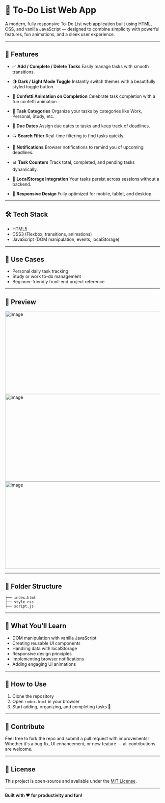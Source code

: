 # 📝 To-Do List Web App

A modern, fully responsive To-Do List web application built using HTML, CSS, and vanilla JavaScript — designed to combine simplicity with powerful features, fun animations, and a sleek user experience.

---

## 🚀 Features

* ✅ **Add / Complete / Delete Tasks**
  Easily manage tasks with smooth transitions.

* 🌗 **Dark / Light Mode Toggle**
  Instantly switch themes with a beautifully styled toggle button.

* 🎉 **Confetti Animation on Completion**
  Celebrate task completion with a fun confetti animation.

* 📂 **Task Categories**
  Organize your tasks by categories like Work, Personal, Study, etc.

* 📅 **Due Dates**
  Assign due dates to tasks and keep track of deadlines.

* 🔍 **Search Filter**
  Real-time filtering to find tasks quickly.

* 🔔 **Notifications**
  Browser notifications to remind you of upcoming deadlines.

* 📊 **Task Counters**
  Track total, completed, and pending tasks dynamically.

* 💾 **LocalStorage Integration**
  Your tasks persist across sessions without a backend.

* 📱 **Responsive Design**
  Fully optimized for mobile, tablet, and desktop.

---

## 🛠️ Tech Stack

* HTML5
* CSS3 (Flexbox, transitions, animations)
* JavaScript (DOM manipulation, events, localStorage)

---

## 🎯 Use Cases

* Personal daily task tracking
* Study or work to-do management
* Beginner-friendly front-end project reference

---

## 📸 Preview
<img width="602" height="269" alt="image" src="https://github.com/user-attachments/assets/c37a9658-0e93-420c-8386-4b1671d72acd" />
<img width="602" height="284" alt="image" src="https://github.com/user-attachments/assets/3a1eacd5-24d4-4cf4-8e92-73b8f9843587" />
<img width="602" height="282" alt="image" src="https://github.com/user-attachments/assets/7d07273d-1343-4049-a897-b736cf2b1dc5" />



---

## 📂 Folder Structure

```plaintext
├── index.html
├── style.css
├── script.js
```

---

## 🧠 What You’ll Learn

* DOM manipulation with vanilla JavaScript
* Creating reusable UI components
* Handling data with localStorage
* Responsive design principles
* Implementing browser notifications
* Adding engaging UI animations

---

## 📌 How to Use

1. Clone the repository
2. Open `index.html` in your browser
3. Start adding, organizing, and completing tasks 🎯

---

## 🤝 Contribute

Feel free to fork the repo and submit a pull request with improvements! Whether it's a bug fix, UI enhancement, or new feature — all contributions are welcome.

---

## 📃 License

This project is open-source and available under the [MIT License](LICENSE).

---

**Built with ❤️ for productivity and fun!**




